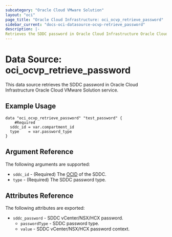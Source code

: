 ```yaml
---
subcategory: "Oracle Cloud VMware Solution"
layout: "oci"
page_title: "Oracle Cloud Infrastructure: oci_ocvp_retrieve_password"
sidebar_current: "docs-oci-datasource-ocvp-retrieve_password"
description: |-
Retrieves the SDDC password in Oracle Cloud Infrastructure Oracle Cloud VMware Solution service
---
```


# Data Source: oci_ocvp_retrieve_password
This data source retrieves the SDDC password in Oracle Cloud Infrastructure Oracle Cloud VMware Solution service.


## Example Usage

```hcl
data "oci_ocvp_retrieve_password" "test_password" {
	#Required
  sddc_id = var.compartment_id
  type    = var.password_type
}
```

## Argument Reference

The following arguments are supported:

* `sddc_id` - (Required) The [OCID](/Content/General/Concepts/identifiers.htm) of the SDDC.
* `type` - (Required) The SDDC password type.


## Attributes Reference

The following attributes are exported:

* `sddc_password` - SDDC vCenter/NSX/HCX password.
    * `passwordType` - SDDC password type.
    * `value` - SDDC vCenter/NSX/HCX password context.
